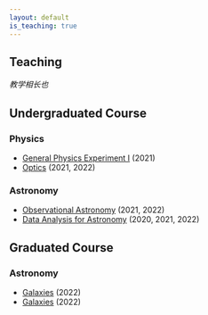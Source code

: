 ```yaml
---
layout: default
is_teaching: true
---
```


## Teaching

*教学相长也*

## Undergraduated Course

### Physics
- [General Physics Experiment I]() (2021)
- [Optics](https://github.com/fengshuai0210/Course_Optics/blob/main/README.md) (2021, 2022)

### Astronomy
- [Observational Astronomy]() (2021, 2022)
- [Data Analysis for Astronomy]() (2020, 2021, 2022)

## Graduated Course

### Astronomy
- [Galaxies](https://github.com/fengshuai0210/Course_Galaxies) (2022)
- [Galaxies](./teaching/galaxy_astronomy.md) (2022)
